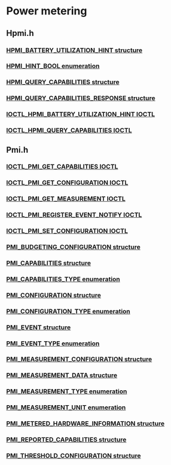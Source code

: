 # Power metering
## Hpmi.h
### [HPMI_BATTERY_UTILIZATION_HINT structure](content\hpmi\ns-hpmi--hpmi-battery-utilization-hint.md)
### [HPMI_HINT_BOOL enumeration](content\hpmi\ne-hpmi--hpmi-hint-bool.md)
### [HPMI_QUERY_CAPABILITIES structure](content\hpmi\ns-hpmi--hpmi-query-capabilities.md)
### [HPMI_QUERY_CAPABILITIES_RESPONSE structure](content\hpmi\ns-hpmi--hpmi-query-capabilities-response.md)
### [IOCTL_HPMI_BATTERY_UTILIZATION_HINT IOCTL](content\hpmi\ni-hpmi-ioctl-hpmi-battery-utilization-hint.md)
### [IOCTL_HPMI_QUERY_CAPABILITIES IOCTL](content\hpmi\ni-hpmi-ioctl-hpmi-query-capabilities.md)
## Pmi.h
### [IOCTL_PMI_GET_CAPABILITIES IOCTL](content\pmi\ni-pmi-ioctl-pmi-get-capabilities.md)
### [IOCTL_PMI_GET_CONFIGURATION IOCTL](content\pmi\ni-pmi-ioctl-pmi-get-configuration.md)
### [IOCTL_PMI_GET_MEASUREMENT IOCTL](content\pmi\ni-pmi-ioctl-pmi-get-measurement.md)
### [IOCTL_PMI_REGISTER_EVENT_NOTIFY IOCTL](content\pmi\ni-pmi-ioctl-pmi-register-event-notify.md)
### [IOCTL_PMI_SET_CONFIGURATION IOCTL](content\pmi\ni-pmi-ioctl-pmi-set-configuration.md)
### [PMI_BUDGETING_CONFIGURATION structure](content\pmi\ns-pmi--pmi-budgeting-configuration.md)
### [PMI_CAPABILITIES structure](content\pmi\ns-pmi--pmi-capabilities.md)
### [PMI_CAPABILITIES_TYPE enumeration](content\pmi\ne-pmi-pmi-capabilities-type.md)
### [PMI_CONFIGURATION structure](content\pmi\ns-pmi--pmi-configuration.md)
### [PMI_CONFIGURATION_TYPE enumeration](content\pmi\ne-pmi-pmi-configuration-type.md)
### [PMI_EVENT structure](content\pmi\ns-pmi--pmi-event.md)
### [PMI_EVENT_TYPE enumeration](content\pmi\ne-pmi-pmi-event-type.md)
### [PMI_MEASUREMENT_CONFIGURATION structure](content\pmi\ns-pmi--pmi-measurement-configuration.md)
### [PMI_MEASUREMENT_DATA structure](content\pmi\ns-pmi--pmi-measurement-data.md)
### [PMI_MEASUREMENT_TYPE enumeration](content\pmi\ne-pmi-pmi-measurement-type.md)
### [PMI_MEASUREMENT_UNIT enumeration](content\pmi\ne-pmi-pmi-measurement-unit.md)
### [PMI_METERED_HARDWARE_INFORMATION structure](content\pmi\ns-pmi--pmi-metered-hardware-information.md)
### [PMI_REPORTED_CAPABILITIES structure](content\pmi\ns-pmi--pmi-reported-capabilities.md)
### [PMI_THRESHOLD_CONFIGURATION structure](content\pmi\ns-pmi--pmi-threshold-configuration.md)

